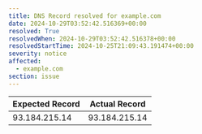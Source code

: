 ```yaml
---
title: DNS Record resolved for example.com
date: 2024-10-29T03:52:42.516369+00:00
resolved: True
resolvedWhen: 2024-10-29T03:52:42.516378+00:00
resolvedStartTime: 2024-10-25T21:09:43.191474+00:00
severity: notice
affected:
  - example.com
section: issue
---
```


| Expected Record  | Actual Record  |
|------------------|----------------|
| 93.184.215.14 | 93.184.215.14 |
